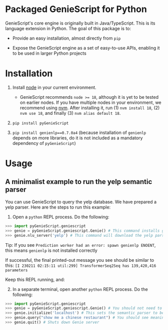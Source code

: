 # Packaged GenieScript for Python

GenieScript's core engine is originally built in Java/TypeScript. This is its language extension in Python.
The goal of this package is to:

- Provide an easy installation, almost directly from `pip`
  
- Expose the GenieScript engine as a set of easy-to-use APIs, enabling it to be used in larger Python projects

# Installation

1. Install [node](https://nodejs.org/en/download/) in your current environment.
   
    - GenieScript recommends `node >= 18`, although it is yet to be tested on earlier nodes. If you have multiple nodes in your environment, we recommend using [nvm](https://github.com/nvm-sh/nvm). After installing it, run (1) `nvm install 18`, (2) `nvm use 18`, and finally (3) `nvm alias default 18`.
  
2. `pip install pyGenieScript`

3. `pip install genienlp==0.7.0a4` (because installation of `genienlp` depends on more libraries, do it is not included as a mandatory dependency of `pyGenieScript`)

# Usage

## A minimalist example to run the yelp semantic parser

You can use GenieScript to query the yelp database. We have prepared a yelp parser. Here are the steps to run this example:

1. Open a `python` REPL process. Do the following:

```python
>>> import pyGenieScript.geniescript
>>> genie = pyGenieScript.geniescript.Genie() # This command installs genie-toolkit and might take a while for the first time
>>> genie.nlu_server('yelp') # This command will download the yelp parser and might take a while for the first time
```

Tip: If you see `Prediction worker had an error: spawn genienlp ENOENT`, this means `genienlp` is not installed correctly

If successful, the final printed-out message you see should be similar to this: `[I 230211 02:15:11 util:299] TransformerSeq2Seq has 139,420,416 parameters`

Keep this REPL running, and:

2. In a separate terminal, open another `python` REPL process. Do the following:
   
```python
>>> import pyGenieScript.geniescript
>>> genie = pyGenieScript.geniescript.Genie() # You should not need to wait now
>>> genie.initialize('localhost') # This sets the semantic parser to be accesible over local server
>>> genie.query("show me a chinese restaurant") # You should see meaningful results returned from Genie
>>> genie.quit() # Shuts down Genie server
```